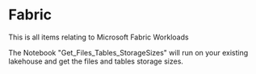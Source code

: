 # Fabric
This is all items relating to Microsoft Fabric Workloads

The Notebook "Get_Files_Tables_StorageSizes" will run on your existing lakehouse and get the files and tables storage sizes.
